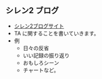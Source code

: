 ## シレン2 ブログ

- [シレン2ブログサイト](https://riwn.github.io/my-shiren2/)
- TA に関することを書いていきます。
- 例
  - 日々の反省
  - いい記録の振り返り
  - おもしろシーン
  - チャートなど。

